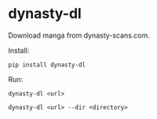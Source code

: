 # dynasty-dl
Download manga from dynasty-scans.com.

Install:

`pip install dynasty-dl`

Run:

`dynasty-dl <url>`

`dynasty-dl <url> --dir <directory>`
